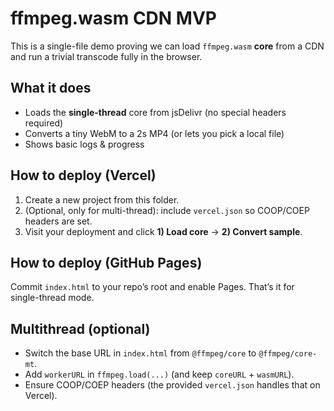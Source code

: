 # ffmpeg.wasm CDN MVP

This is a single-file demo proving we can load `ffmpeg.wasm` **core** from a CDN and run a trivial transcode fully in the browser.

## What it does
- Loads the **single-thread** core from jsDelivr (no special headers required)
- Converts a tiny WebM to a 2s MP4 (or lets you pick a local file)
- Shows basic logs & progress

## How to deploy (Vercel)
1. Create a new project from this folder.
2. (Optional, only for multi-thread): include `vercel.json` so COOP/COEP headers are set.
3. Visit your deployment and click **1) Load core** → **2) Convert sample**.

## How to deploy (GitHub Pages)
Commit `index.html` to your repo’s root and enable Pages. That’s it for single-thread mode.

## Multithread (optional)
- Switch the base URL in `index.html` from `@ffmpeg/core` to `@ffmpeg/core-mt`.
- Add `workerURL` in `ffmpeg.load(...)` (and keep `coreURL` + `wasmURL`).
- Ensure COOP/COEP headers (the provided `vercel.json` handles that on Vercel).
